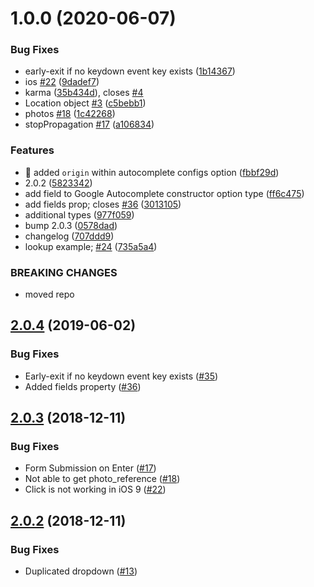 # 1.0.0 (2020-06-07)


### Bug Fixes

* early-exit if no keydown event key exists ([1b14367](https://github.com/factotumcorp/ngx-google-place-autocomplete/commit/1b143672eadbe762c2b16a26a2771ae2750df222))
* ios [#22](https://github.com/factotumcorp/ngx-google-place-autocomplete/issues/22) ([9dadef7](https://github.com/factotumcorp/ngx-google-place-autocomplete/commit/9dadef78417dbadb5e46d16d785f09021b9faee5))
* karma  ([35b434d](https://github.com/factotumcorp/ngx-google-place-autocomplete/commit/35b434ddfc8fc1df0bd73c9b397a5de78f14ef26)), closes [#4](https://github.com/factotumcorp/ngx-google-place-autocomplete/issues/4)
* Location object [#3](https://github.com/factotumcorp/ngx-google-place-autocomplete/issues/3) ([c5bebb1](https://github.com/factotumcorp/ngx-google-place-autocomplete/commit/c5bebb154d42b44e5d745869da198b50f68520a5))
* photos [#18](https://github.com/factotumcorp/ngx-google-place-autocomplete/issues/18) ([1c42268](https://github.com/factotumcorp/ngx-google-place-autocomplete/commit/1c422687207a9770bbb375fb72e0b63a7e9ab4ec))
* stopPropagation [#17](https://github.com/factotumcorp/ngx-google-place-autocomplete/issues/17) ([a106834](https://github.com/factotumcorp/ngx-google-place-autocomplete/commit/a1068346df972c8fa57ec411413d7c3fb3faa3a9))


### Features

* 🎸 added `origin` within autocomplete configs option ([fbbf29d](https://github.com/factotumcorp/ngx-google-place-autocomplete/commit/fbbf29d585cfe6a4adb2f45637bcf71f9348d354))
* 2.0.2 ([5823342](https://github.com/factotumcorp/ngx-google-place-autocomplete/commit/5823342aed316d4525a8af9048e9f532f11d5746))
* add  field to Google Autocomplete constructor option type ([ff6c475](https://github.com/factotumcorp/ngx-google-place-autocomplete/commit/ff6c47590ea75e994b5f5a845b0c080eab1bda64))
* add fields prop; closes [#36](https://github.com/factotumcorp/ngx-google-place-autocomplete/issues/36) ([3013105](https://github.com/factotumcorp/ngx-google-place-autocomplete/commit/30131057a4887a1eaf52678cf99e0e391bc96f8a))
* additional types ([977f059](https://github.com/factotumcorp/ngx-google-place-autocomplete/commit/977f059aca525bcabd80138e3eb99dde4873a30d))
* bump 2.0.3 ([0578dad](https://github.com/factotumcorp/ngx-google-place-autocomplete/commit/0578dadcd0d72e98ecca4f9c4dcb773c5202d7a7))
* changelog ([707ddd9](https://github.com/factotumcorp/ngx-google-place-autocomplete/commit/707ddd9bfc58c5e3135e2d5dd3cba6e647cfc7a5))
* lookup example; [#24](https://github.com/factotumcorp/ngx-google-place-autocomplete/issues/24) ([735a5a4](https://github.com/factotumcorp/ngx-google-place-autocomplete/commit/735a5a40b383c1e847f1ca69d665a8369588af7f))


### BREAKING CHANGES

* moved repo

## [2.0.4](https://github.com/skynet2/ngx-google-places-autocomplete/compare/2.0.3...2.0.4) (2019-06-02)

### Bug Fixes

* Early-exit if no keydown event key exists ([#35](https://github.com/skynet2/ngx-google-places-autocomplete/pull/35))
* Added fields property ([#36](https://github.com/skynet2/ngx-google-places-autocomplete/issues/36))

## [2.0.3](https://github.com/skynet2/ngx-google-places-autocomplete/compare/2.0.2...2.0.3) (2018-12-11)

### Bug Fixes

* Form Submission on Enter ([#17](https://github.com/skynet2/ngx-google-places-autocomplete/issues/17)) 
* Not able to get photo_reference ([#18](https://github.com/skynet2/ngx-google-places-autocomplete/issues/18)) 
* Click is not working in iOS 9 ([#22](https://github.com/skynet2/ngx-google-places-autocomplete/issues/22)) 

## [2.0.2](https://github.com/skynet2/ngx-google-places-autocomplete/compare/2.0.0...2.0.2) (2018-12-11)

### Bug Fixes

* Duplicated dropdown ([#13](https://github.com/skynet2/ngx-google-places-autocomplete/issues/13))
